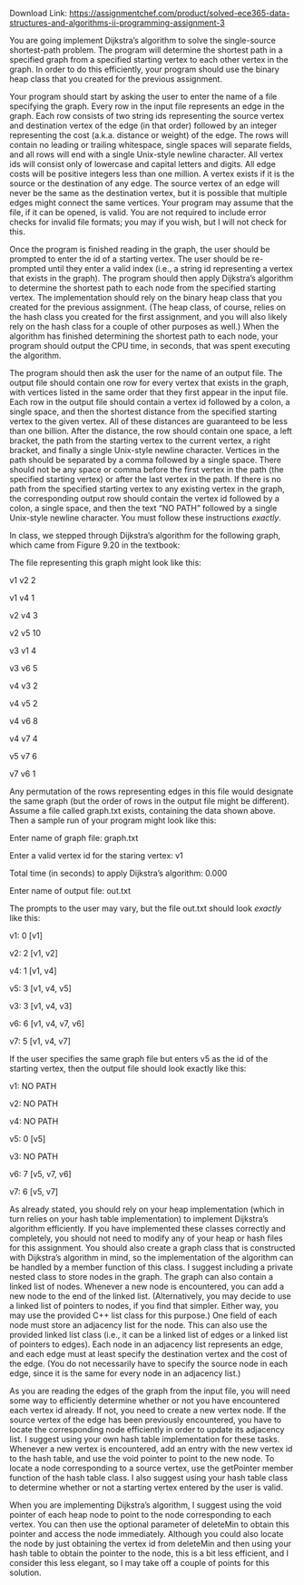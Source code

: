 Download Link: https://assignmentchef.com/product/solved-ece365-data-structures-and-algorithms-ii-programming-assignment-3
<br>



You are going implement Dijkstra’s algorithm to solve the single-source shortest-path problem. The program will determine the shortest path in a specified graph from a specified starting vertex to each other vertex in the graph. In order to do this efficiently, your program should use the binary heap class that you created for the previous assignment.




Your program should start by asking the user to enter the name of a file specifying the graph. Every row in the input file represents an edge in the graph. Each row consists of two string ids representing the source vertex and destination vertex of the edge (in that order) followed by an integer representing the cost (a.k.a. distance or weight) of the edge. The rows will contain no leading or trailing whitespace, single spaces will separate fields, and all rows will end with a single Unix-style newline character. All vertex ids will consist only of lowercase and capital letters and digits. All edge costs will be positive integers less than one million. A vertex exists if it is the source or the destination of any edge. The source vertex of an edge will never be the same as the destination vertex, but it is possible that multiple edges might connect the same vertices. Your program may assume that the file, if it can be opened, is valid. You are not required to include error checks for invalid file formats; you may if you wish, but I will not check for this.




Once the program is finished reading in the graph, the user should be prompted to enter the id of a starting vertex. The user should be re-prompted until they enter a valid index (i.e., a string id representing a vertex that exists in the graph). The program should then apply Dijkstra’s algorithm to determine the shortest path to each node from the specified starting vertex. The implementation should rely on the binary heap class that you created for the previous assignment. (The heap class, of course, relies on the hash class you created for the first assignment, and you will also likely rely on the hash class for a couple of other purposes as well.) When the algorithm has finished determining the shortest path to each node, your program should output the CPU time, in seconds, that was spent executing the algorithm.




The program should then ask the user for the name of an output file. The output file should contain one row for every vertex that exists in the graph, with vertices listed in the same order that they first appear in the input file. Each row in the output file should contain a vertex id followed by a colon, a single space, and then the shortest distance from the specified starting vertex to the given vertex. All of these distances are guaranteed to be less than one billion. After the distance, the row should contain one space, a left bracket, the path from the starting vertex to the current vertex, a right bracket, and finally a single Unix-style newline character. Vertices in the path should be separated by a comma followed by a single space. There should not be any space or comma before the first vertex in the path (the specified starting vertex) or after the last vertex in the path. If there is no path from the specified starting vertex to any existing vertex in the graph, the corresponding output row should contain the vertex id followed by a colon, a single space, and then the text “NO PATH” followed by a single Unix-style newline character. You must follow these instructions <em>exactly</em>.




In class, we stepped through Dijkstra’s algorithm for the following graph, which came from Figure 9.20 in the textbook:







The file representing this graph might look like this:




v1 v2 2

v1 v4 1

v2 v4 3

v2 v5 10

v3 v1 4

v3 v6 5

v4 v3 2

v4 v5 2

v4 v6 8

v4 v7 4

v5 v7 6

v7 v6 1




Any permutation of the rows representing edges in this file would designate the same graph (but the order of rows in the output file might be different). Assume a file called graph.txt exists, containing the data shown above. Then a sample run of your program might look like this:




Enter name of graph file: graph.txt

Enter a valid vertex id for the staring vertex: v1

Total time (in seconds) to apply Dijkstra’s algorithm: 0.000

Enter name of output file: out.txt




The prompts to the user may vary, but the file out.txt should look <em>exactly</em> like this:




v1: 0 [v1]

v2: 2 [v1, v2]

v4: 1 [v1, v4]

v5: 3 [v1, v4, v5]

v3: 3 [v1, v4, v3]

v6: 6 [v1, v4, v7, v6]

v7: 5 [v1, v4, v7]




If the user specifies the same graph file but enters v5 as the id of the starting vertex, then the output file should look exactly like this:




v1: NO PATH

v2: NO PATH

v4: NO PATH

v5: 0 [v5]

v3: NO PATH

v6: 7 [v5, v7, v6]

v7: 6 [v5, v7]




As already stated, you should rely on your heap implementation (which in turn relies on your hash table implementation) to implement Dijkstra’s algorithm efficiently. If you have implemented these classes correctly and completely, you should not need to modify any of your heap or hash files for this assignment. You should also create a graph class that is constructed with Dijkstra’s algorithm in mind, so the implementation of the algorithm can be handled by a member function of this class. I suggest including a private nested class to store nodes in the graph. The graph can also contain a linked list of nodes. Whenever a new node is encountered, you can add a new node to the end of the linked list. (Alternatively, you may decide to use a linked list of pointers to nodes, if you find that simpler. Either way, you may use the provided C++ list class for this purpose.) One field of each node must store an adjacency list for the node. This can also use the provided linked list class (i.e., it can be a linked list of edges or a linked list of pointers to edges). Each node in an adjacency list represents an edge, and each edge must at least specify the destination vertex and the cost of the edge. (You do not necessarily have to specify the source node in each edge, since it is the same for every node in an adjacency list.)




As you are reading the edges of the graph from the input file, you will need some way to efficiently determine whether or not you have encountered each vertex id already. If not, you need to create a new vertex node. If the source vertex of the edge has been previously encountered, you have to locate the corresponding node efficiently in order to update its adjacency list. I suggest using your own hash table implementation for these tasks. Whenever a new vertex is encountered, add an entry with the new vertex id to the hash table, and use the void pointer to point to the new node. To locate a node corresponding to a source vertex, use the getPointer member function of the hash table class. I also suggest using your hash table class to determine whether or not a starting vertex entered by the user is valid.




When you are implementing Dijkstra’s algorithm, I suggest using the void pointer of each heap node to point to the node corresponding to each vertex. You can then use the optional parameter of deleteMin to obtain this pointer and access the node immediately. Although you could also locate the node by just obtaining the vertex id from deleteMin and then using your hash table to obtain the pointer to the node, this is a bit less efficient, and I consider this less elegant, so I may take off a couple of points for this solution.





